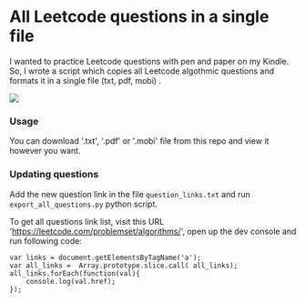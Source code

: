 # All Leetcode questions in a single file


I wanted to practice Leetcode questions with pen and paper on my Kindle. 
So, I wrote a script which copies all Leetcode algothmic questions and formats it in a single file (txt, pdf, mobi) .

<img src= "http://imagepastry.appspot.com/serve/AMIfv95J4uRxrr2QKbFY7x2xWF6G7wdDoMsd_Nv23kq0tfDmVOIHODEtN5RoQyqEkWs-xOD_YiYcQiHEeTGKuC_vtLq6bBiq7pHm4aw-GSdkmfiNryRAWwTzn_17oDM7UtrVIosv8GFblueYidvYQIc1eCaEEEtwpL02xcVTjmTaOmsII3U7gJU"/>


### Usage

You can  download '.txt', '.pdf' or '.mobi' file from this repo and view it however you want. 

### Updating questions

Add the new question link in the file `question_links.txt` and run `export_all_questions.py` python script. 

To get all questions link list, visit this URL 'https://leetcode.com/problemset/algorithms/', open up the dev console and run following code:


```
var links = document.getElementsByTagName('a');
var all_links =  Array.prototype.slice.call( all_links);
all_links.forEach(function(val){
    console.log(val.href);
});
```
